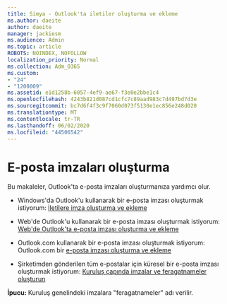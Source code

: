 ```yaml
---
title: Simya - Outlook'ta iletiler oluşturma ve ekleme
ms.author: daeite
author: daeite
manager: jackiesm
ms.audience: Admin
ms.topic: article
ROBOTS: NOINDEX, NOFOLLOW
localization_priority: Normal
ms.collection: Adm_O365
ms.custom:
- "24"
- "1200009"
ms.assetid: e1d1258b-6057-4ef9-ae67-f3e0e2bbe1c4
ms.openlocfilehash: 4243b821d087cd1cfc7c89aad983c7d497bd7d3e
ms.sourcegitcommit: bc7d6f4f3c9f7060d073f5130e1ec856e248d020
ms.translationtype: MT
ms.contentlocale: tr-TR
ms.lasthandoff: 06/02/2020
ms.locfileid: "44506542"
---
```

# <a name="creating-email-signatures"></a>E-posta imzaları oluşturma

Bu makaleler, Outlook'ta e-posta imzaları oluşturmanıza yardımcı olur.
  
- Windows'da Outlook'u kullanarak bir e-posta imzası oluşturmak istiyorum: [İletilere imza oluşturma ve ekleme](https://support.office.com/article/8ee5d4f4-68fd-464a-a1c1-0e1c80bb27f2.aspx)
  
- Web'de Outlook'u kullanarak bir e-posta imzası oluşturmak istiyorum: [Web'de Outlook'ta e-posta imzası oluşturma ve ekleme](https://support.office.com/article/5ff9dcfd-d3f1-447b-b2e9-39f91b074ea3.aspx)

- Outlook.com kullanarak bir e-posta imzası oluşturmak istiyorum: Outlook.com bir [e-posta imzası oluşturma ve ekleme](https://support.office.com/article/776d9006-abdf-444e-b5b7-a61821dff034.aspx)

- Şirketimden gönderilen tüm e-postalar için küresel bir e-posta imzası oluşturmak istiyorum: [Kuruluş çapında imzalar ve feragatnameler oluşturun](https://docs.microsoft.com/microsoft-365/admin/setup/create-signatures-and-disclaimers)

 **İpucu:** Kuruluş genelindeki imzalara "feragatnameler" adı verilir.
  